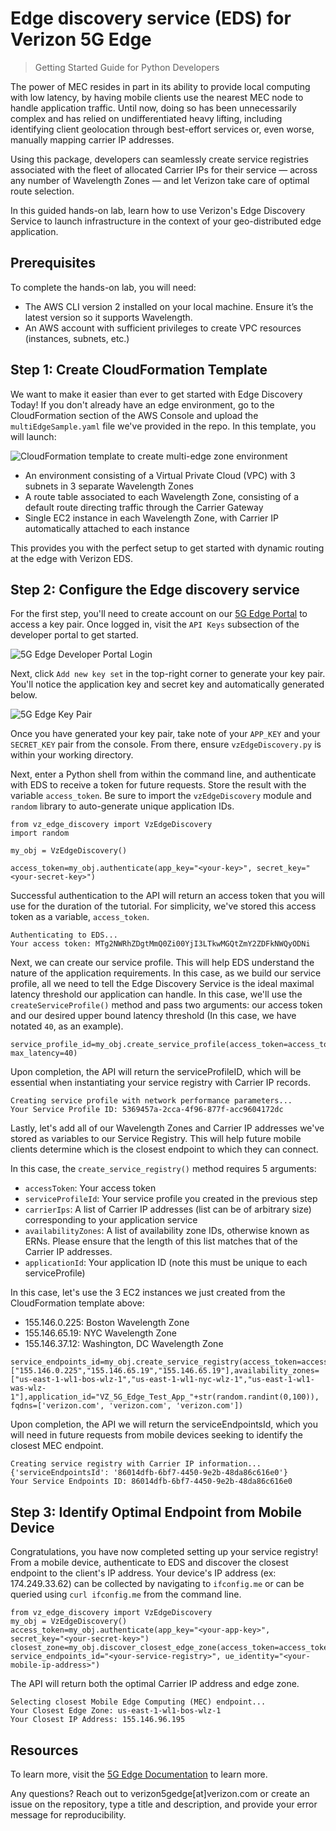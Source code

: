 # Edge discovery service (EDS) for Verizon 5G Edge
> Getting Started Guide for Python Developers

The power of MEC resides in part in its ability to provide local computing with low latency, by having mobile clients use the nearest MEC node to handle application traffic. Until now, doing so has been unnecessarily complex and has relied on undifferentiated heavy lifting, including identifying client geolocation through best-effort services or, even worse, manually mapping carrier IP addresses.

Using this package, developers can seamlessly create service registries associated with the fleet of allocated Carrier IPs for their service — across any number of Wavelength Zones — and let Verizon take care of optimal route selection.

In this guided hands-on lab, learn how to use Verizon's Edge Discovery Service to launch infrastructure in the context of your geo-distributed edge application.

## Prerequisites
To complete the hands-on lab, you will need:
- The AWS CLI version 2 installed on your local machine. Ensure it’s the latest version so it supports Wavelength.
- An AWS account with sufficient privileges to create VPC resources (instances, subnets, etc.)

## Step 1: Create CloudFormation Template
We want to make it easier than ever to get started with Edge Discovery Today! If you don't already have an edge environment, go to the CloudFormation section of the AWS Console and upload the `multiEdgeSample.yaml` file we've provided in the repo. In this template, you will launch:

![CloudFormation template to create multi-edge zone environment](./img/cfnExample.png)

- An environment consisting of a Virtual Private Cloud (VPC) with 3 subnets in 3 separate Wavelength Zones
- A route table associated to each Wavelength Zone, consisting of a default route directing traffic through the Carrier Gateway
- Single EC2 instance in each Wavelength Zone, with Carrier IP automatically attached to each instance

This provides you with the perfect setup to get started with dynamic routing at the edge with Verizon EDS.

## Step 2: Configure the Edge discovery service
For the first step, you'll need to create account on our [5G Edge Portal](https://5gedge.verizon.com/) to access a key pair. Once logged in, visit the `API Keys` subsection of the developer portal to get started.

![5G Edge Developer Portal Login](./img/console_login.png)

Next, click `Add new key set` in the top-right corner to generate your key pair. You'll notice the application key and secret key and automatically generated below.

![5G Edge Key Pair](./img/api_key.png)

Once you have generated your key pair, take note of your `APP_KEY` and your `SECRET_KEY` pair from the console. From there, ensure `vzEdgeDiscovery.py` is within your working directory.

Next, enter a Python shell from within the command line, and authenticate with EDS to receive a token for future requests. Store the result with the variable `access_token`. Be sure to import the `vzEdgeDiscovery` module and `random` library to auto-generate unique application IDs.

```
from vz_edge_discovery import VzEdgeDiscovery
import random

my_obj = VzEdgeDiscovery()

access_token=my_obj.authenticate(app_key="<your-key>", secret_key="<your-secret-key>")

```

Successful authentication to the API will return an access token that you will use for the duration of the tutorial. For simplicity, we've stored this access token as a variable, `access_token`.

```
Authenticating to EDS...
Your access token: MTg2NWRhZDgtMmQ0Zi00YjI3LTkwMGQtZmY2ZDFkNWQyODNi
```

Next, we can create our service profile. This will help EDS understand the nature of the application requirements. In this case, as we build our service profile, all we need to tell the Edge Discovery Service is the ideal maximal latency threshold our application can handle. In this case, we'll use the `createServiceProfile()` method and pass two arguments: our access token and our desired upper bound latency threshold (In this case, we have notated `40`, as an example).

```
service_profile_id=my_obj.create_service_profile(access_token=access_token, max_latency=40)
```
Upon completion, the API will return the serviceProfileID, which will be essential when instantiating your service registry with Carrier IP records.

```
Creating service profile with network performance parameters...
Your Service Profile ID: 5369457a-2cca-4f96-877f-acc9604172dc
```

Lastly, let's add all of our Wavelength Zones and Carrier IP addresses we've stored as variables to our Service Registry. This will help future mobile clients determine which is the closest endpoint to which they can connect.

In this case, the `create_service_registry()` method requires 5 arguments:
- `accessToken`: Your access token
- `serviceProfileId`: Your service profile you created in the previous step
- `carrierIps`: A list of Carrier IP addresses (list can be of arbitrary size) corresponding to your application service
- `availabilityZones`: A list of availability zone IDs, otherwise known as ERNs. Please ensure that the length of this list matches that of the Carrier IP addresses.
- `applicationId`: Your application ID (note this must be unique to each serviceProfile)

In this case, let's use the 3 EC2 instances we just created from the CloudFormation template above:
- 155.146.0.225: Boston Wavelength Zone
- 155.146.65.19: NYC Wavelength Zone
- 155.146.37.12: Washington, DC Wavelength Zone

```
service_endpoints_id=my_obj.create_service_registry(access_token=access_token,service_profile_id=service_profile_id,carrier_ips=["155.146.0.225","155.146.65.19","155.146.65.19"],availability_zones=["us-east-1-wl1-bos-wlz-1","us-east-1-wl1-nyc-wlz-1","us-east-1-wl1-was-wlz-1"],application_id="VZ_5G_Edge_Test_App_"+str(random.randint(0,100)), fqdns=['verizon.com', 'verizon.com', 'verizon.com'])
```

Upon completion, the API we will return the serviceEndpointsId, which you will need in future requests from mobile devices seeking to identify the closest MEC endpoint.

```
Creating service registry with Carrier IP information...
{'serviceEndpointsId': '86014dfb-6bf7-4450-9e2b-48da86c616e0'}
Your Service Endpoints ID: 86014dfb-6bf7-4450-9e2b-48da86c616e0
```


## Step 3: Identify Optimal Endpoint from Mobile Device
Congratulations, you have now completed setting up your service registry! From a mobile device, authenticate to EDS and discover the closest endpoint to the client's IP address. Your device's IP address (ex: 174.249.33.62) can be collected by navigating to `ifconfig.me` or can be queried using `curl ifconfig.me` from the command line.

```
from vz_edge_discovery import VzEdgeDiscovery
my_obj = VzEdgeDiscovery()
access_token=my_obj.authenticate(app_key="<your-app-key>", secret_key="<your-secret-key>")
closest_zone=my_obj.discover_closest_edge_zone(access_token=access_token, service_endpoints_id="<your-service-registry>", ue_identity="<your-mobile-ip-address>")
```

The API will return both the optimal Carrier IP address and edge zone.
```
Selecting closest Mobile Edge Computing (MEC) endpoint...
Your Closest Edge Zone: us-east-1-wl1-bos-wlz-1
Your Closest IP Address: 155.146.96.195
```

## Resources
To learn more, visit the [5G Edge Documentation](https://www98.verizon.com/business/5g-edge-portal/documentation/verizon-5g-edge-discovery-service/get-started.html/) to learn more.

Any questions? Reach out to verizon5gedge[at]verizon.com or create an issue on the repository, type a title and description, and provide your error message for reproducibility.
